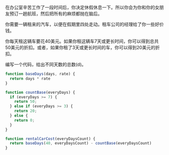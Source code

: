  在办公室辛苦工作了一段时间后，你决定休假休息一下。所以你会为你和你的女朋友预订一趟航班，然后把所有的麻烦都抛在脑后。

你需要一辆租来的汽车，以便在假期里四处走动。租车公司的经理给了你一些好价钱。

你每天租这辆车要花40美元。如果你租这辆车7天或更长时间，你可以得到总共50美元的折扣。或者，如果你租了3天或更长时间的车，你可以得到20美元的折扣。

编写一个代码，给出不同天数的总数(d)。

```js
function baseDays(days, rate) {
  return days * rate
}

function countBase(everyDays) {
  if (everyDays >= 7) {
    return 50;
  } else if (everyDays >= 3) {
    return 20;
  } else {
    return 0;
  }
}

function rentalCarCost(everyDaysCount) {
  return baseDays(40, everyDaysCount) - countBase(everyDaysCount)
}
```